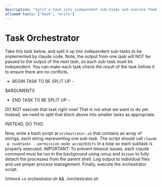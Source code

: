 ```yaml
---
description: "Split a task into independent sub-tasks and execute them sequentially"
allowed-tools: ["bash", "write"]
---
```


# Task Orchestrator

Take this task below, and split it up into independent sub-tasks to be implemented by claude code. Note, the output from one task will NOT be passed to the output of the next task, so each sub-task must be independent. You can make each task check the result of the task before it to ensure there are no conflicts.

- BEGIN TASK TO BE SPLIT UP -

$ARGUMENTS

- END TASK TO BE SPLIT UP -

DO NOT execute that task right now! That is not what we want to do yet. Instead, we need to split that block above into smaller tasks as appropriate.

INSTEAD, DO THIS:

Now, write a bash script at `orchestrator.sh` that contains an array of strings, each string representing one sub-task. The script should call `claude -p <subtask> --permission-mode acceptEdits` in a loop so each subtask is properly executed. IMPORTANT: To prevent timeout issues, each claude command must be run in the background using `nohup` and `disown` to fully detach the processes from the parent shell. Log output to individual files and use proper process management. Finally, execute the orchestrator script.

!chmod +x orchestrator.sh && ./orchestrator.sh